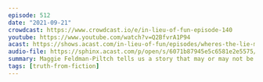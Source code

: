 ```yaml
---
episode: 512
date: "2021-09-21"
crowdcast: https://www.crowdcast.io/e/in-lieu-of-fun-episode-140
youtube: https://www.youtube.com/watch?v=Q2BfvrA1P94
acast: https://shows.acast.com/in-lieu-of-fun/episodes/wheres-the-lie-maggie-feldman-piltch
audio-file: https://sphinx.acast.com/p/open/s/6071b87945e5c6581e2e5575/e/614b9e1aad0d6f00132e0e3b/media.mp3
summary: Maggie Feldman-Piltch tells us a story that may or may not be true
tags: [truth-from-fiction]
---
```

